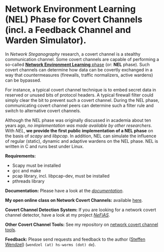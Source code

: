 # Network Environment Learning (NEL) Phase for Covert Channels (incl. a Feedback Channel and Warden Simulator).

In *Network Steganography* research, a covert channel is a stealthy communication channel. Some covert channels are capable of performing a so-called [**Network Environment Learning** phase](https://www.researchgate.net/publication/229091999_The_Problem_of_Traffic_Normalization_Within_a_Covert_Channel%27s_Network_Environment_Learning_Phase?ev=srch_pub&_sg=yiWm%2Fl1DEUeQDayeMTW0oEMG5Uyxo4zfcmAAOkr6NkJtTx6g7xucnaWMAIFkzvlq_n6tx%2Fpj8MwJkZ%2FDhSCYZtVcY3G8XFjtuD0wGGY97liDms58KUp77JmWf%2F2uLjaFg_9rtZQe80mfDWVt%2BOxdHhJvIgvvSP8%2FJUpvi9Tx32b%2BASAG60z5JBglEJw%2Fx0RbUK) (or: **NEL** phase). Such covert channels can determine how data can be covertly exchanged in a way that countermeasures (firewalls, traffic normalizers, active wardens) can be bypassed.

For instance, a typical covert channel technique is to embed secret data in reserved or unused bits of protocol headers. A typical firewall filter could simply clear the bit to prevent such a covert channel. During the NEL phase, communicating covert channel peers can determine such a filter rule and switch to alternative covert channels.

Although the NEL phase was originally discussed in academia about ten years ago, *no implementation was made available by other researchers*. With *NEL*, **we provide the first public implementation of a NEL phase** on the basis of *scapy* and *libpcap*. In addition, NEL can simulate the influence of regular (static), dynamic and adaptive wardens on the NEL phase. NEL is written in C and runs best under Linux.

**Requirements:**

- Scapy must be installed
- gcc and make
- pcap library, incl. libpcap-dev, must be installed
- pthreads library

**Documentation:** Please have a look at the *[documentation](https://github.com/cdpxe/NELphase/blob/master/documentation/README.md)*.

**My open online class on Network Covert Channels:** available [here](https://github.com/cdpxe/Network-Covert-Channels-A-University-level-Course).

**Covert Channel Detection System:** If you are looking for a network covert channel detector, have a look at my project *[NeFiAS](https://github.com/cdpxe/nefias)*.

**Other Covert Channel Tools:** See my repository on [network covert channel tools](https://github.com/cdpxe/NetworkCovertChannels).

**Feedback:** Please send requests and feedback to the author ([Steffen Wendzel](https://www.wendzel.de)) (`wendzel (at) hs-worms (dot) de`).
